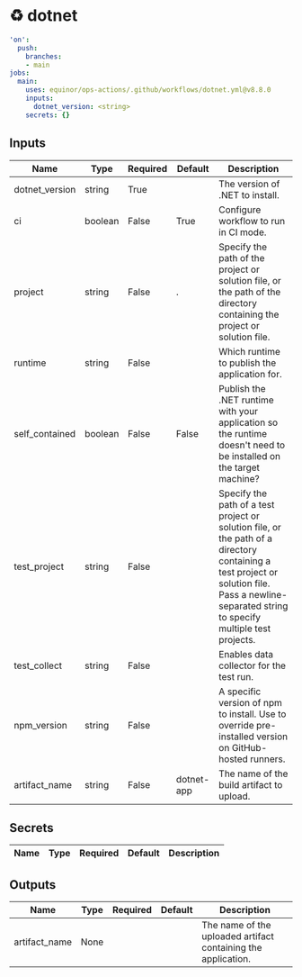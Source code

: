 # ♻ dotnet

```yaml
'on':
  push:
    branches:
    - main
jobs:
  main:
    uses: equinor/ops-actions/.github/workflows/dotnet.yml@v8.8.0
    inputs:
      dotnet_version: <string>
    secrets: {}

```

## Inputs


| Name | Type | Required | Default | Description |
| --- | --- | --- | --- | --- |
| dotnet_version | string | True |  | The version of .NET to install. |
| ci | boolean | False | True | Configure workflow to run in CI mode. |
| project | string | False | . | Specify the path of the project or solution file, or the path of the directory containing the project or solution file. |
| runtime | string | False |  | Which runtime to publish the application for. |
| self_contained | boolean | False | False | Publish the .NET runtime with your application so the runtime doesn't need to be installed on the target machine? |
| test_project | string | False |  | Specify the path of a test project or solution file, or the path of a directory containing a test project or solution file. Pass a newline-separated string to specify multiple test projects. |
| test_collect | string | False |  | Enables data collector for the test run. |
| npm_version | string | False |  | A specific version of npm to install. Use to override pre-installed version on GitHub-hosted runners. |
| artifact_name | string | False | dotnet-app | The name of the build artifact to upload. |


## Secrets


| Name | Type | Required | Default | Description |
| --- | --- | --- | --- | --- |


## Outputs


| Name | Type | Required | Default | Description |
| --- | --- | --- | --- | --- |
| artifact_name | None |  |  | The name of the uploaded artifact containing the application. |


